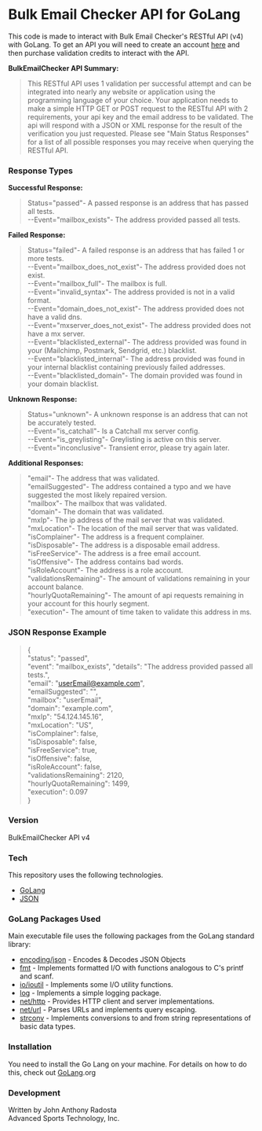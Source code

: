 # Bulk Email Checker API for GoLang

This code is made to interact with Bulk Email Checker's RESTful API (v4) with GoLang. To get an API you will need to create an account [here] and then purchase validation credits to interact with the API.

**BulkEmailChecker API Summary:**

>This RESTful API uses 1 validation per successful attempt and can be integrated into nearly any website or application using the programming language of your choice. Your application needs to make a simple HTTP GET or POST request to the RESTful API with 2 requirements, your api key and the email address to be validated. The api will respond with a JSON or XML response for the result of the verification you just requested. Please see "Main Status Responses" for a list of all possible responses you may receive when querying the RESTful API. 

### Response Types

**Successful Response:**

>Status="passed"- A passed response is an address that has passed all tests.  
>--Event="mailbox_exists"- The address provided passed all tests.

**Failed Response:**

>Status="failed"- A failed response is an address that has failed 1 or more tests.  
--Event="mailbox_does_not_exist"- The address provided does not exist.  
--Event="mailbox_full"- The mailbox is full.  
--Event="invalid_syntax"- The address provided is not in a valid format.  
--Event="domain_does_not_exist"- The address provided does not have a valid dns.  
--Event="mxserver_does_not_exist"- The address provided does not have a mx server.  
--Event="blacklisted_external"- The address provided was found in your (Mailchimp, Postmark, Sendgrid, etc.) blacklist.  
--Event="blacklisted_internal"- The address provided was found in your internal blacklist containing previously failed addresses.  
--Event="blacklisted_domain"- The domain provided was found in your domain blacklist.  

**Unknown Response:**

>Status="unknown"- A unknown response is an address that can not be accurately tested.  
--Event="is_catchall"- Is a Catchall mx server config.  
--Event="is_greylisting"- Greylisting is active on this server.  
--Event="inconclusive"- Transient error, please try again later.  

**Additional Responses:**

>"email"- The address that was validated.  
"emailSuggested"- The address contained a typo and we have suggested the most likely repaired version.  
"mailbox"- The mailbox that was validated.  
"domain"- The domain that was validated.  
"mxIp"- The ip address of the mail server that was validated.  
"mxLocation"- The location of the mail server that was validated.  
"isComplainer"- The address is a frequent complainer.  
"isDisposable"- The address is a disposable email address.   
"isFreeService"- The address is a free email account.  
"isOffensive"- The address contains bad words.  
"isRoleAccount"- The address is a role account.  
"validationsRemaining"- The amount of validations remaining in your account balance.   
"hourlyQuotaRemaining"- The amount of api requests remaining in your account for this hourly segment.    
"execution"- The amount of time taken to validate this address in ms.  

### JSON Response Example

>{  
"status": "passed",  
"event": "mailbox_exists",
"details": "The address provided passed all tests.",  
"email": "userEmail@example.com",  
"emailSuggested": "",  
"mailbox": "userEmail",  
"domain": "example.com",  
"mxIp": "54.124.145.16",  
"mxLocation": "US",  
"isComplainer": false,  
"isDisposable": false,  
"isFreeService": true,  
"isOffensive": false,  
"isRoleAccount": false,  
"validationsRemaining": 2120,  
"hourlyQuotaRemaining": 1499,  
"execution": 0.097  
}



### Version
BulkEmailChecker API v4

### Tech

This repository uses the following technologies.

* [GoLang] 
* [JSON] 

### GoLang Packages Used
Main executable file uses the following packages from the GoLang standard library:
* [encoding/json] - Encodes & Decodes JSON Objects 
* [fmt] - Implements formatted I/O with functions analogous to C's printf and scanf.
* [io/ioutil] - Implements some I/O utility functions.
* [log] - Implements a simple logging package. 
* [net/http] - Provides HTTP client and server implementations.
* [net/url] - Parses URLs and implements query escaping.
* [strconv] - Implements conversions to and from string representations of basic data types.

### Installation

You need to install the Go Lang on your machine. For details on how to do this, check out
[GoLang].org


### Development

Written by John Anthony Radosta\
Advanced Sports Technology, Inc.




[//]: # (These are reference links used in the body of this note and get stripped out when the markdown processor does its job. There is no need to format nicely because it shouldn't be seen. Thanks SO - http://stackoverflow.com/questions/4823468/store-comments-in-markdown-syntax)


   [GoLang]: <https://golang.org>
   [git-repo-url]: <https://github.com/JohnAntonusMaximus/BulkEmailCheckerAPI>
   [AdvancedSportsTechnology]: <http://advancedsportstech.com>
   [LinkedIn]: <http://www.linkedin.com/in/johnradosta>
   [fmt]: <https://golang.org/pkg/fmt/>
   [Github]: <https://github.com/JohnAntonusMaximus/>
   [encoding/json]: <https://golang.org/pkg/encoding/json/>
   [io/ioutil]: <https://golang.org/pkg/io/ioutil/>
   [log]: <https://golang.org/pkg/log/>
   [net/http]: <https://golang.org/pkg/net/http/>
   [net/url]: <https://golang.org/pkg/net/url/>
   [strconv]: <https://golang.org/pkg/strconv/>
   [GithubReadme]: <https://github.com/JohnAntonusMaximus/BulkEmailCheckerAPI/blob/master/README.md>
   [JSON]:  <http://www.json.org/>
   [here]: <https://panel.bulkemailchecker.com/create-account/>


